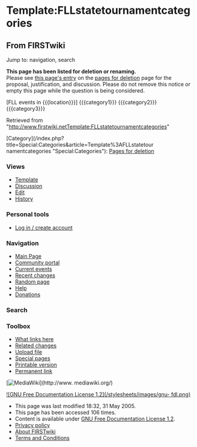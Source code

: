 # Template:FLLstatetournamentcategories

## From FIRSTwiki

Jump to: navigation, search

**This page has been listed for deletion or renaming.**<br>
Please see [this page's entry](FIRSTwiki:Pages_for_deletion#FLLstatetournamentcategories "FIRSTwiki:Pages for deletion") on the [pages for deletion](FIRSTwiki:Pages_for_deletion "FIRSTwiki:Pages for
deletion") page for the proposal, justification, and discussion. Please do not remove this notice or empty this page while the question is being considered.

[FLL events in {{{location}}}] {{{category1}}} {{{category2}}} {{{category3}}}

Retrieved from "<http://www.firstwiki.netTemplate:FLLstatetournamentcategories>"

[Category](/index.php?title=Special:Categories&article=Template%3AFLLstatetour
namentcategories "Special:Categories"): [Pages for deletion](/index.php?title=Category:Pages_for_deletion&action=edit "Category:Pages for deletion")

### Views

- [Template](Template:FLLstatetournamentcategories)
- [Discussion](/index.php?title=Template_talk:FLLstatetournamentcategories&action=edit)
- [Edit](/index.php?title=Template:FLLstatetournamentcategories&action=edit)
- [History](/index.php?title=Template:FLLstatetournamentcategories&action=history)

### Personal tools

- [Log in / create account](/index.php?title=Special:Userlogin&returnto=Template:FLLstatetournamentcategories)

[](Main_Page "Main Page")

### Navigation

- [Main Page](Main_Page)
- [Community portal](FIRSTwiki:Community_portal)
- [Current events](Current_events)
- [Recent changes](Special:Recentchanges)
- [Random page](Special:Random)
- [Help](Help:Contents)
- [Donations](FIRSTwiki:Site_support)

### Search

### Toolbox

- [What links here](Special:Whatlinkshere/Template:FLLstatetournamentcategories)
- [Related changes](Special:Recentchangeslinked/Template:FLLstatetournamentcategories)
- [Upload file](Special:Upload)
- [Special pages](Special:Specialpages)
- [Printable version](/index.php?title=Template:FLLstatetournamentcategories&printable=yes)
- [Permanent link](/index.php?title=Template:FLLstatetournamentcategories&oldid=40480)

[![MediaWiki](/skins/common/images/poweredby_mediawiki_88x31.png)](http://www.
mediawiki.org/)

[![GNU Free Documentation License 1.2](/stylesheets/images/gnu-
fdl.png)](http://www.gnu.org/copyleft/fdl.html)

- This page was last modified 18:32, 31 May 2005.
- This page has been accessed 106 times.
- Content is available under [GNU Free Documentation License 1.2](http://www.gnu.org/copyleft/fdl.html "http://www.gnu.org/copyleft/fdl.html").
- [Privacy policy](FIRSTwiki:Privacy_policy "FIRSTwiki:Privacy policy")
- [About FIRSTwiki](FIRSTwiki:About "FIRSTwiki:About")
- [Terms and Conditions](FIRSTwiki:Terms_and_conditions "FIRSTwiki:Terms and conditions")

